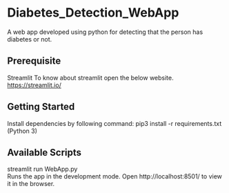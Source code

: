 # Diabetes_Detection_WebApp
A web app developed using python for detecting that the person has diabetes or not.

## Prerequisite

Streamlit
To know about streamlit open the below website.
https://streamlit.io/

## Getting Started

Install dependencies by following command:
pip3 install -r requirements.txt (Python 3)

## Available Scripts

streamlit run WebApp.py  
Runs the app in the development mode.
Open http://localhost:8501/ to view it in the browser.


